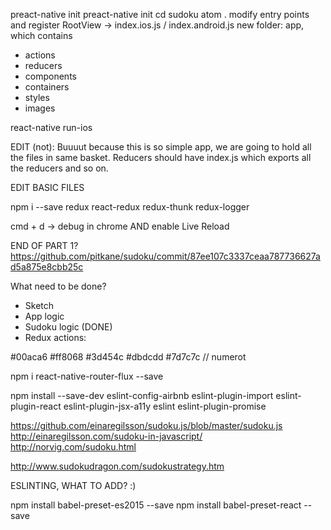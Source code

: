 preact-native init
preact-native init
cd sudoku
atom .
modify entry points and register RootView -> index.ios.js / index.android.js
new folder: app, which contains
- actions
- reducers
- components
- containers
- styles
- images

react-native run-ios

EDIT (not): Buuuut because this is so simple app, we are going to hold all the files in same basket. Reducers should have index.js which exports all the reducers and so on.

EDIT BASIC FILES

npm i --save redux react-redux redux-thunk redux-logger

cmd + d -> debug in chrome AND enable Live Reload

END OF PART 1? https://github.com/pitkane/sudoku/commit/87ee107c3337ceaa787736627ad5a875e8cbb25c

What need to be done?

- Sketch
- App logic
- Sudoku logic (DONE)
- Redux actions:

#00aca6
#ff8068
#3d454c
#dbdcdd
#7d7c7c // numerot


npm i react-native-router-flux --save

npm install --save-dev eslint-config-airbnb eslint-plugin-import eslint-plugin-react eslint-plugin-jsx-a11y eslint eslint-plugin-promise


https://github.com/einaregilsson/sudoku.js/blob/master/sudoku.js
http://einaregilsson.com/sudoku-in-javascript/
http://norvig.com/sudoku.html

http://www.sudokudragon.com/sudokustrategy.htm


ESLINTING, WHAT TO ADD? :) 

npm install babel-preset-es2015 --save
npm install babel-preset-react --save
